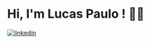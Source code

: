 # Hi, I'm Lucas Paulo ! 👋🏼

[![linkedin](https://user-images.githubusercontent.com/25087769/87172072-530a5080-c2dc-11ea-8e2c-8ee4dbf3394b.png)](https://www.linkedin.com/in/lucaspaulodev) &nbsp;&nbsp;
